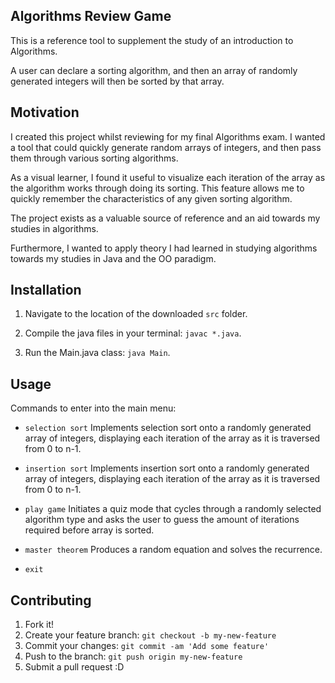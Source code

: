 ## Algorithms Review Game

This is a reference tool to supplement the study of an introduction to Algorithms.

A user can declare a sorting algorithm, and then an array of randomly generated integers will then be sorted by that array.


## Motivation

I created this project whilst reviewing for my final Algorithms exam. I wanted a tool that could quickly generate random arrays of integers, and then pass them through various sorting algorithms.

As a visual learner, I found it useful to visualize each iteration of the array as the algorithm works through doing its sorting. This feature allows me to quickly remember the characteristics of any given sorting algorithm.

The project exists as a valuable source of reference and an aid towards my studies in algorithms.


Furthermore, I wanted to apply theory I had learned in studying algorithms towards my studies in Java and the OO paradigm.

## Installation

1. Navigate to the location of the downloaded `src` folder.

2. Compile the java files in your terminal: `javac *.java`.

3. Run the Main.java class: `java Main`.

## Usage

Commands to enter into the main menu:

- `selection sort`
Implements selection sort onto a randomly generated array of integers, displaying each iteration of the array as it is traversed from 0 to n-1.

- `insertion sort`
Implements insertion sort onto a randomly generated array of integers, displaying each iteration of the array as it is traversed from 0 to n-1.
- `play game`
Initiates a quiz mode that cycles through a randomly selected algorithm type and asks the user to guess the amount of iterations required before array is sorted.

- `master theorem`
Produces a random equation and solves the recurrence.
- `exit`


## Contributing

1. Fork it!
2. Create your feature branch: `git checkout -b my-new-feature`
3. Commit your changes: `git commit -am 'Add some feature'`
4. Push to the branch: `git push origin my-new-feature`
5. Submit a pull request :D

